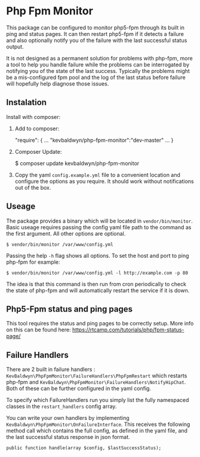 # Php Fpm Monitor
This package can be configured to monitor php5-fpm through its built in ping and status pages. It can then restart php5-fpm if it detects a failure and also optionally notify you of the failure with the last successful status output.

It is not designed as a permanent solution for problems with php-fpm, more a tool to help you handle failure while the problems can be interrogated by notifying you of the state of the last success. Typically the problems might be a mis-configured fpm pool and the log of the last status before failure will hopefully help diagnose those issues.

## Instalation
Install with composer:

1) Add to composer:

    "require": {
        ...
        "kevbaldwyn/php-fpm-monitor":"dev-master"
        ...
    }

2) Composer Update:

    $ composer update kevbaldwyn/php-fpm-monitor

3) Copy the yaml `config.example.yml` file to a convenient location and configure the options as you require. It should work without notifications out of the box.

## Useage
The package provides a binary which will be located in `vendor/bin/monitor`. Basic useage requires passing the config yaml file path to the command as the first argument. All other options are optional.

    $ vendor/bin/monitor /var/www/config.yml

Passing the help `-h` flag shows all options. To set the host and port to ping php-fpm for example:

    $ vendor/bin/monitor /var/www/config.yml -l http://example.com -p 80

The idea is that this command is then run from cron periodically to check the state of php-fpm and will automatically restart the service if it is down.

## Php5-Fpm status and ping pages
This tool requires the status and ping pages to be correctly setup. More info on this can be found here: https://rtcamp.com/tutorials/php/fpm-status-page/

## Failure Handlers
There are 2 built in failure handlers : `KevBaldwyn\PhpFpmMonitor\FailureHandlers\PhpFpmRestart` which restarts php-fpm and `KevBaldwyn\PhpFpmMonitor\FailureHandlers\NotifyHipChat`. Both of these can be further configured in the yaml config.

To specify which FailureHandlers run you simply list the fully namespaced classes in the `restart_handlers` config array.

You can write your own handlers by implementing `KevBaldwyn\PhpFpmMonitor\OnFailureInterface`. This receives the following method call which contains the full config, as defined in the yaml file, and the last successful status response in json format.

    public function handle(array $config, $lastSuccessStatus);